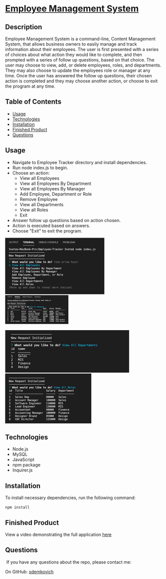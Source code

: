 # [Employee Management System](https://github.com/sdemkovich/Employee-Tracker)

## Description

Employee Management System is a command-line, Content Management System, 
that allows business owners to easily manage and track information about their employees. 
The user is first presented with a series of choices about what action they would like to complete,
 and then prompted with a series of follow up questions, based on that choice. 
 The user may choose to view, add, or delete employees, roles, and departments. 
 They may also choose to update the employees role or manager at any time. 
 Once the user has answered the follow up questions, their chosen action is completed 
 and they may choose another action, or choose to exit the program at any time.


## Table of Contents
* [Usage](#usage)
* [Technologies](#technologies)
* [Installation](#Installation)
* [Finished Product](#finished-product)
* [Questions](#questions)

## Usage
* Navigate to Employee Tracker directory and install dependencies.
* Run node index.js to begin.
* Choose an action:
    * View all Employees
    * View all Employees By Department
    * View all Employees By Manager
    * Add Employee, Department or Role
    * Remove Employee
    * View all Departments
    * View all Roles
    * Exit
* Answer follow up questions based on action chosen.
* Action is executed based on answers.
* Choose "Exit" to exit the program.

<img src="./assets/start_page.png"/>  <img src="./assets/view_all_EE.png"/>  
<br>
 <img src="./assets/view_all_dept.png"/>  <img src="./assets/view_all_roles.png"/>

## Technologies
* Node.js 
* MySQL
* JavaScript
* npm package
* Inquirer.js

## Installation
To install necessary dependencies, run the following command: 
``` 
npm install 
``` 

## Finished Product
View a video demonstrating the full application [here](https://drive.google.com/file/d/1emB8x196ZImz3icj17zzFqncu6FjqtkM/view)

## Questions
​
If you have any questions about the repo, please contact me:

On GitHub: [sdemkovich](https://github.com/sdemkovich) 